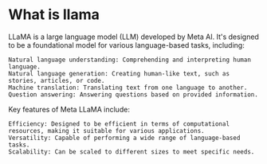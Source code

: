 # What is llama

LLaMA is a large language model (LLM) developed by Meta AI. It's designed to be a foundational model for various language-based tasks, including:

    Natural language understanding: Comprehending and interpreting human language.
    Natural language generation: Creating human-like text, such as stories, articles, or code.
    Machine translation: Translating text from one language to another.
    Question answering: Answering questions based on provided information.

Key features of Meta LLaMA include:

    Efficiency: Designed to be efficient in terms of computational resources, making it suitable for various applications.
    Versatility: Capable of performing a wide range of language-based tasks.
    Scalability: Can be scaled to different sizes to meet specific needs.